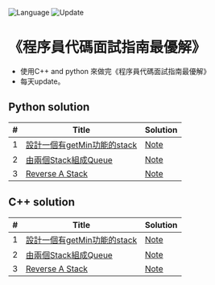 ![Language](https://img.shields.io/badge/Language-Python%20%26%20C++-orange) ![Update](https://img.shields.io/badge/Update-daily-brightgreen) 

# 《程序員代碼面試指南最優解》
* 使用C++ and python 來做完《程序員代碼面試指南最優解》 
* 每天update。

Python solution 
---


| # | Title | Solution |
|---| ----- | -------- |
| 1|[設計一個有getMin功能的stack](./stack_and_queue/getMin/getMin.py)|[Note](./stack_and_queue/getMin/getMin.md)|
| 2|[由兩個Stack組成Queue](./stack_and_queue/stackQueue/stackQueue.py)|[Note](./stack_and_queue/stackQueue/stackQueue.md)|
| 3|[Reverse A Stack](./stack_ans_queue/ReverseAStack/ReverseAStack.py)|[Note](./stack_and_queue/ReverseAStack.md)|

C++ solution 
---

| # | Title | Solution |
|---| ----- | -------- |
| 1|[設計一個有getMin功能的stack](./stack_and_queue/getMin/getMin.h)|[Note](./)|
| 2|[由兩個Stack組成Queue](./stack_and_queue/stackQueue/stackQueue.h)|[Note](./stack_and_queue/stackQueue/stackQueue.md)|
| 3|[Reverse A Stack](./stack_ans_queue/ReverseAStack/ReverseAStack.h)|[Note](./stack_and_queue/ReverseAStack.md)|

